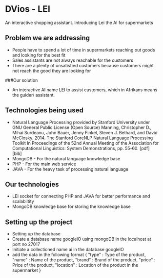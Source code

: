 # DVios - LEI

An interactive shopping assistant. Introducing Lei the AI for supermarkets

## Problem we are addressing

* People have to spend a lot of time in supermarkets reaching out goods and looking for the best fit
* Sales assistants are not always reachable for the customers
* There are a plenty of unsatisfied customers because customers might not reach the good they are looking for

###Our solution

* An interactive AI name LEI to assist customers, which in Afrikans means the guider/ assistant.

## Technologies being used

* Natural Language Processing provided by Stanford University under GNU General Public License (Open Source)
   Manning, Christopher D., Mihai Surdeanu, John Bauer, Jenny Finkel, Steven J. Bethard, and David McClosky. 2014. The Stanford CoreNLP Natural Language Processing Toolkit In Proceedings of the 52nd Annual Meeting of the Association for Computational Linguistics: System Demonstrations, pp. 55-60. [pdf] [bib]
* MongoDB - For the natural language knowledge base
* PHP - For the main web service
* JAVA - For the heavy task of processing natural language

## Our technologies

* LEI socket for connecting PHP and JAVA for better performance and scalabiltity
* MongoDB knowledge base for storing the knowledge base

## Setting up the project

* Setting up the database
 * Create a database name googleIO using mongoDB in the localhost at port no 27017
 * Initiate a collectioned name ai in the database googleIO
 * add the data in the following format
   {
      "type" : Type of the product,
      "name" : Name of the product,
      "brand" : Brand of the product,
      "price" : Price of the product,
      "location" : Location of the product in the supermarket
   }
